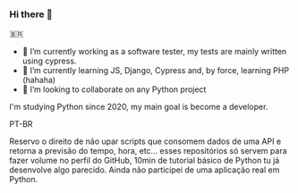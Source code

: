 ### Hi there 👋
:brazil:
- 🔭 I’m currently working as a software tester, my tests are mainly written using cypress.
- 🌱 I’m currently learning JS, Django, Cypress and, by force, learning PHP (hahaha)
- 👯 I’m looking to collaborate on any Python project

I'm studying Python since 2020, my main goal is become a developer. 


PT-BR

Reservo o direito de não upar scripts que consomem dados de uma API e retorna a previsão do tempo, hora, etc... esses repositórios só servem para fazer volume no perfil do GitHub, 10min de tutorial básico de Python tu já desenvolve algo parecido. Ainda não participei de uma aplicação real em Python.
<!--
**arthurbcoelho/arthurbcoelho** is a ✨ _special_ ✨ repository because its `README.md` (this file) appears on your GitHub profile.

Here are some ideas to get you started:

- 🔭 I’m currently working on ...
- 🌱 I’m currently learning ...
- 👯 I’m looking to collaborate on ...
- 🤔 I’m looking for help with ...
- 💬 Ask me about ...
- 📫 How to reach me: ...
- 😄 Pronouns: ...
- ⚡ Fun fact: ...
-->
